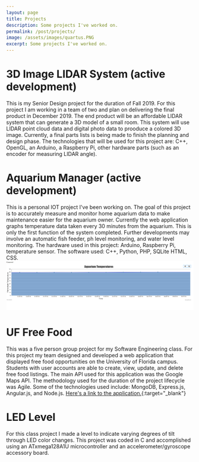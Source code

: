 ```yaml
---
layout: page
title: Projects
description: Some projects I've worked on.
permalink: /post/projects/
image: /assets/images/quartus.PNG
excerpt: Some projects I've worked on.
---
```


# 3D Image LIDAR System (active development)
This is my Senior Design project for the duration of Fall 2019. For this project I am working in a team of two and plan on delivering the final product in December 2019. The end product will be an affordable LIDAR system that can generate a 3D model of a small room.  This system will use LIDAR point cloud data and digital photo data to prooduce a colored 3D image. Currently, a final parts lists is being made to finish the planning and design phase. The technologies that will be used for this project are: C++, OpenGL, an Arduino, a Raspberry Pi, other hardware parts (such as an encoder for measuring LIDAR angle).


# Aquarium Manager (active development)
This is a personal IOT project I've been working on.  The goal of this project is to accurately measure and monitor home aquarium data to make maintenance easier for the aquarium owner. Currently the web application graphs temperature data taken every 30 minutes from the aquarium.  This is only the first function of the system completed.  Further developments may involve an automatic fish feeder, ph level monitoring, and water level monitoring. The hardware used in this project: Arduino, Raspberry Pi, temperature sensor. The software used: C++, Python, PHP, SQLite HTML, CSS.
<br>
<img src="/assets/images/aqua_temps.png" alt="Temperature Graph" style="width:auto; height:auto;"/>
<br>
# UF Free Food
This was a five person group project for my Software Engineering class.  For this project my team designed and developed a web application that displayed free food opportunities on the University of Florida campus.  Students with user accounts are able to create, view, update, and delete free food listings.  The main API used for this application was the Google Maps API.  The methodology used for the duration of the project lifecycle was Agile. Some of the technologies used include: MongoDB, Express.js, Angular.js, and Node.js. 
[Here's a link to the application.](https://uf-free-food.herokuapp.com/){:target="_blank"}

# LED Level
For this class project I made a level to indicate varying degrees of tilt through LED color changes. This project was coded in C and accomplished using an ATxmega128A1U microcontroller and an accelerometer/gyroscope accessory board.
